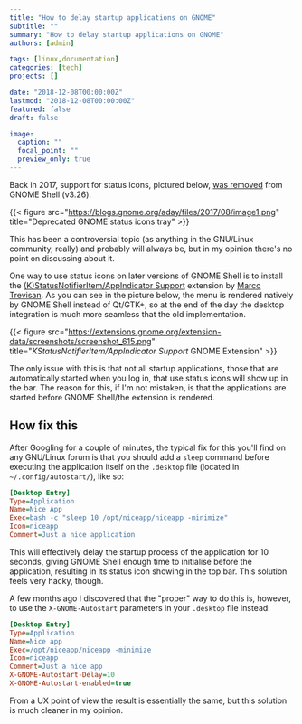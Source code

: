 ```yaml
---
title: "How to delay startup applications on GNOME"
subtitle: ""
summary: "How to delay startup applications on GNOME"
authors: [admin]

tags: [linux,documentation]
categories: [tech]
projects: []

date: "2018-12-08T00:00:00Z"
lastmod: "2018-12-08T00:00:00Z"
featured: false
draft: false

image:
  caption: ""
  focal_point: ""
  preview_only: true
---
```


Back in 2017, support for status icons, pictured below, [was removed](https://blogs.gnome.org/aday/2017/08/31/status-icons-and-gnome/) from GNOME Shell (v3.26).

{{< figure src="https://blogs.gnome.org/aday/files/2017/08/image1.png" title="Deprecated GNOME status icons tray" >}}

This has been a controversial topic (as anything in the GNU/Linux community, really) and probably will always be, but in my opinion there's no point on discussing about it.

One way to use status icons on later versions of GNOME Shell is to install the [(K)StatusNotifierItem/AppIndicator Support](https://extensions.gnome.org/extension/615/appindicator-support/) extension by [Marco Trevisan](https://github.com/3v1n0). As you can see in the picture below, the menu is rendered natively by GNOME Shell instead of Qt/GTK+, so at the end of the day the desktop integration is much more seamless that the old implementation.

{{< figure src="https://extensions.gnome.org/extension-data/screenshots/screenshot_615.png" title="*KStatusNotifierItem/AppIndicator Support* GNOME Extension" >}}

The only issue with this is that not all startup applications, those that are automatically started when you log in, that use status icons will show up in the bar. The reason for this, if I'm not mistaken, is that the applications are started before GNOME Shell/the extension is rendered.

## How fix this

After Googling for a couple of minutes, the typical fix for this you'll find on any GNU/Linux forum is that you should add a `sleep` command before executing the application itself on the `.desktop` file (located in `~/.config/autostart/`), like so:

```ini
[Desktop Entry]
Type=Application
Name=Nice App
Exec=bash -c "sleep 10 /opt/niceapp/niceapp -minimize"
Icon=niceapp
Comment=Just a nice application
```

This will effectively delay the startup process of the application for 10 seconds, giving GNOME Shell enough time to initialise before the application, resulting in its status icon showing in the top bar. This solution feels very hacky, though.

A few months ago I discovered that the "proper" way to do this is, however, to use the `X-GNOME-Autostart` parameters in your `.desktop` file instead:

```ini
[Desktop Entry]
Type=Application
Name=Nice app
Exec=/opt/niceapp/niceapp -minimize
Icon=niceapp
Comment=Just a nice app
X-GNOME-Autostart-Delay=10
X-GNOME-Autostart-enabled=true
```

From a UX point of view the result is essentially the same, but this solution is much cleaner in my opinion.
